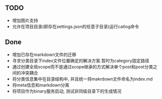 ## TODO
* 增加图片支持
* 允许在项目目录(即存在settings.json的任意子目录)运行catlog命令

## Done
* 增加已存在markdown文件的迁移
* 寻求分类目录下index文件位置确定的解决方案.暂时为category固定路径
* 通过创建全局scope而不是通过scope继承的方式解决单个post和post分类之间的冲突耦合
* 将分类信息集中在目录结构中, 并且统一将makrdown文件命名为index.md
* 将meta信息和markdown分离
* 将项目作为binary服务启动, 测试非同级目录下的生成情况
